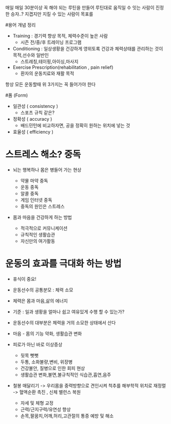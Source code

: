 매일 매일 30분이상 꼭 해야 되는 루틴을 만들어
루틴대로 움직일 수 잇는 사람이 진정한 승자..?
지겹지만 지킬 수 있는 사람이 목표를 

#용어 개념 정리
- Training : 경기력 향상 목적, 체력수준이 높은 사람
    - 시즌 전/중/후 트레이닝 프로그램
- Conditioning : 일상생황을 건강하게 영위토록 건강과 체력상태를 관리하는 것이 목적,선수와 일반인
    - 스트레칭,테이핑,아이싱,마사지
- Exercise Prescription(rehabilitation , pain relief)
    - 환자의 운동치료와 재활 목적

항상 모든 운동할때 위 3가지는 꼭 들어가야 한다

#폼 (Form) 
- 일관성 ( consistency )
    - 스포츠 규칙 같은?
- 정확성 ( accuracy )
    - 배드민턴에 비교하자면, 공을 정확히 원하는 위치에 넣는 것
- 효율성 ( efficiency )

# 스트레스 해소? 중독
- 뇌는 행복하나 몸은 병들어 가는 현상
    - 약물 마약 중독
    - 운동 중독
    - 알콜 중독
    - 게임 인터넷 중독
    - 중독의 원인은 스트레스

- 몸과 마음을 건강하게 하는 방법
    - 적극적으로 커뮤니케이션
    - 규칙적인 생활습관
    - 자신만의 여가활동

# 운동의 효과를 극대화 하는 방법
- 휴식이 중요!
- 운동선수의 공통분모 : 체력 소모
- 체력은 몸과 마음,삶의 에너지
- 기준 : 일과 생황을 얼마나 쉽고 여유있게 수행 할 수 있는가?
- 운동선수의 대부분은 체력을 거의 소모한 상태에서 산다
- 마음 - 몸의 기능 약화, 생활습관 변화
- 피로가 아닌 바로 이상증상
    - 뒷목 뻣뻣
    - 두통, 소화불량,변비, 위장병
    - 건강불안, 질병으로 인한 회피 현상
    - 생활습관 변화,불면,불규칙적인 식습관,흡연,음주

- 철봉 매달리기 -> 우리몸을 중력방향으로 견인시켜 척추를 해부학적 위치로 재정렬 -> 혈액순환 촉진 , 신체 밸런스 복원
    - 자세 및 체형 교정
    - 근력/근지구력/유연성 향상
    - 손목,팔꿈치,어깨,허리,고관절의 통증 예방 및 해소
    